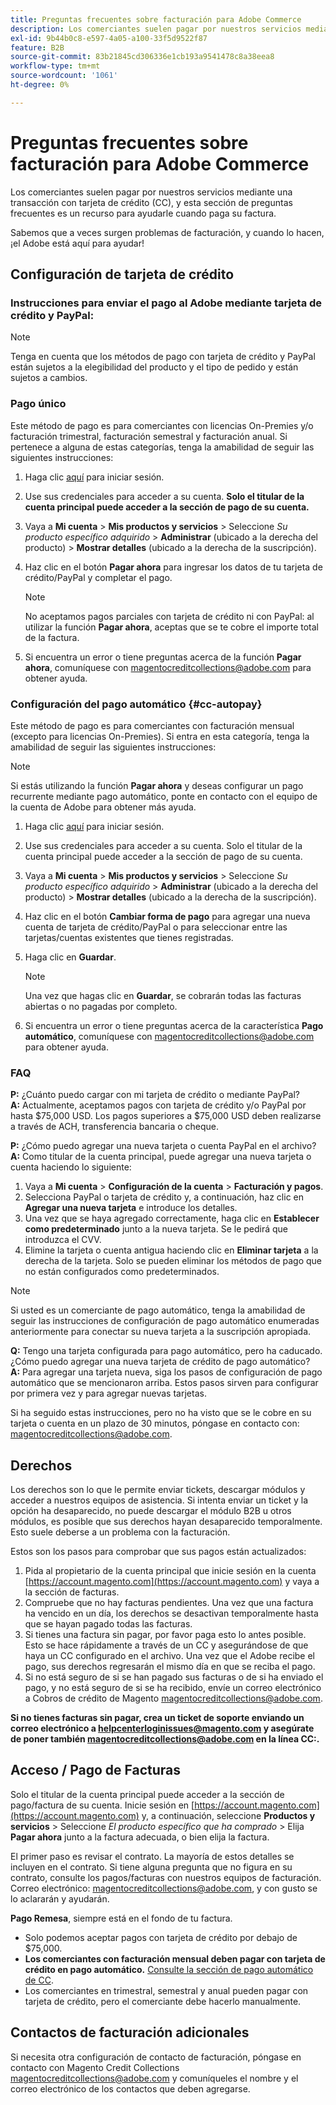 ```yaml
---
title: Preguntas frecuentes sobre facturación para Adobe Commerce
description: Los comerciantes suelen pagar por nuestros servicios mediante una transacción con tarjeta de crédito (CC), y esta sección de preguntas frecuentes es un recurso para ayudarle cuando paga su factura.
exl-id: 9b44b0c8-e597-4a05-a100-33f5d9522f87
feature: B2B
source-git-commit: 83b21845cd306336e1cb193a9541478c8a38eea8
workflow-type: tm+mt
source-wordcount: '1061'
ht-degree: 0%

---
```


# Preguntas frecuentes sobre facturación para Adobe Commerce

Los comerciantes suelen pagar por nuestros servicios mediante una transacción con tarjeta de crédito (CC), y esta sección de preguntas frecuentes es un recurso para ayudarle cuando paga su factura.

Sabemos que a veces surgen problemas de facturación, y cuando lo hacen, ¡el Adobe está aquí para ayudar!

## Configuración de tarjeta de crédito

### Instrucciones para enviar el pago al Adobe mediante tarjeta de crédito y PayPal:

>[!NOTE]
>
>Tenga en cuenta que los métodos de pago con tarjeta de crédito y PayPal están sujetos a la elegibilidad del producto y el tipo de pedido y están sujetos a cambios.

### Pago único

Este método de pago es para comerciantes con licencias On-Premies y/o facturación trimestral, facturación semestral y facturación anual. Si pertenece a alguna de estas categorías, tenga la amabilidad de seguir las siguientes instrucciones:

1. Haga clic [aquí](https://account.magento.com/customer/account/login) para iniciar sesión.

1. Use sus credenciales para acceder a su cuenta. **Solo el titular de la cuenta principal puede acceder a la sección de pago de su cuenta.**

1. Vaya a **Mi cuenta** > **Mis productos y servicios** > Seleccione *Su producto específico adquirido* > **Administrar** (ubicado a la derecha del producto) > **Mostrar detalles** (ubicado a la derecha de la suscripción).

1. Haz clic en el botón **Pagar ahora** para ingresar los datos de tu tarjeta de crédito/PayPal y completar el pago.

   >[!NOTE]
   >
   >No aceptamos pagos parciales con tarjeta de crédito ni con PayPal: al utilizar la función **Pagar ahora**, aceptas que se te cobre el importe total de la factura.

1. Si encuentra un error o tiene preguntas acerca de la función **Pagar ahora**, comuníquese con [magentocreditcollections@adobe.com](mailto:magentocreditcollections@adobe.com) para obtener ayuda.

### Configuración del pago automático {#cc-autopay}

Este método de pago es para comerciantes con facturación mensual (excepto para licencias On-Premies). Si entra en esta categoría, tenga la amabilidad de seguir las siguientes instrucciones:

>[!NOTE]
>
>Si estás utilizando la función **Pagar ahora** y deseas configurar un pago recurrente mediante pago automático, ponte en contacto con el equipo de la cuenta de Adobe para obtener más ayuda.

1. Haga clic [aquí](https://account.magento.com/customer/account/login) para iniciar sesión.

1. Use sus credenciales para acceder a su cuenta. Solo el titular de la cuenta principal puede acceder a la sección de pago de su cuenta.

1. Vaya a **Mi cuenta** > **Mis productos y servicios** > Seleccione *Su producto específico adquirido* > **Administrar** (ubicado a la derecha del producto) > **Mostrar detalles** (ubicado a la derecha de la suscripción).

1. Haz clic en el botón **Cambiar forma de pago** para agregar una nueva cuenta de tarjeta de crédito/PayPal o para seleccionar entre las tarjetas/cuentas existentes que tienes registradas.

1. Haga clic en **Guardar**.

   >[!NOTE]
   >
   >Una vez que hagas clic en **Guardar**, se cobrarán todas las facturas abiertas o no pagadas por completo.

1. Si encuentra un error o tiene preguntas acerca de la característica **Pago automático**, comuníquese con [magentocreditcollections@adobe.com](mailto:magentocreditcollections@adobe.com) para obtener ayuda.

### FAQ

**P:** ¿Cuánto puedo cargar con mi tarjeta de crédito o mediante PayPal?<br>
**A:** Actualmente, aceptamos pagos con tarjeta de crédito y/o PayPal por hasta $75,000 USD. Los pagos superiores a $75,000 USD deben realizarse a través de ACH, transferencia bancaria o cheque.

**P:** ¿Cómo puedo agregar una nueva tarjeta o cuenta PayPal en el archivo?<br>
**A:** Como titular de la cuenta principal, puede agregar una nueva tarjeta o cuenta haciendo lo siguiente:

1. Vaya a **Mi cuenta** > **Configuración de la cuenta** > **Facturación y pagos**.
1. Selecciona PayPal o tarjeta de crédito y, a continuación, haz clic en **Agregar una nueva tarjeta** e introduce los detalles.
1. Una vez que se haya agregado correctamente, haga clic en **Establecer como predeterminado** junto a la nueva tarjeta. Se le pedirá que introduzca el CVV.
1. Elimine la tarjeta o cuenta antigua haciendo clic en **Eliminar tarjeta** a la derecha de la tarjeta. Solo se pueden eliminar los métodos de pago que no están configurados como predeterminados.

>[!NOTE]
>
>Si usted es un comerciante de pago automático, tenga la amabilidad de seguir las instrucciones de configuración de pago automático enumeradas anteriormente para conectar su nueva tarjeta a la suscripción apropiada.

**Q:** Tengo una tarjeta configurada para pago automático, pero ha caducado. ¿Cómo puedo agregar una nueva tarjeta de crédito de pago automático?<br>
**A:** Para agregar una tarjeta nueva, siga los pasos de configuración de pago automático que se mencionaron arriba. Estos pasos sirven para configurar por primera vez y para agregar nuevas tarjetas.

Si ha seguido estas instrucciones, pero no ha visto que se le cobre en su tarjeta o cuenta en un plazo de 30 minutos, póngase en contacto con: [magentocreditcollections@adobe.com](mailto:magentocreditcollections@adobe.com).


## Derechos

Los derechos son lo que le permite enviar tickets, descargar módulos y acceder a nuestros equipos de asistencia. Si intenta enviar un ticket y la opción ha desaparecido, no puede descargar el módulo B2B u otros módulos, es posible que sus derechos hayan desaparecido temporalmente. Esto suele deberse a un problema con la facturación.

Estos son los pasos para comprobar que sus pagos están actualizados:

1. Pida al propietario de la cuenta principal que inicie sesión en la cuenta [https://account.magento.com](https://account.magento.com) y vaya a la sección de facturas.
1. Compruebe que no hay facturas pendientes. Una vez que una factura ha vencido en un día, los derechos se desactivan temporalmente hasta que se hayan pagado todas las facturas.
1. Si tienes una factura sin pagar, por favor paga esto lo antes posible. Esto se hace rápidamente a través de un CC y asegurándose de que haya un CC configurado en el archivo. Una vez que el Adobe recibe el pago, sus derechos regresarán el mismo día en que se reciba el pago.
1. Si no está seguro de si se han pagado sus facturas o de si ha enviado el pago, y no está seguro de si se ha recibido, envíe un correo electrónico a Cobros de crédito de Magento [magentocreditcollections@adobe.com](mailto:magentocreditcollections@adobe.com).

**Si no tienes facturas sin pagar, crea un ticket de soporte enviando un correo electrónico a [helpcenterloginissues@magento.com](mailto:helpcenterloginissues@magento.com) y asegúrate de poner también [magentocreditcollections@adobe.com](mailto:magentocreditcollections@adobe.com) en la línea CC:.**

## Acceso / Pago de Facturas

Solo el titular de la cuenta principal puede acceder a la sección de pago/factura de su cuenta.
Inicie sesión en [https://account.magento.com](https://account.magento.com) y, a continuación, seleccione **Productos y servicios** > Seleccione *El producto específico que ha comprado* > Elija **Pagar ahora** junto a la factura adecuada, o bien elija la factura.

El primer paso es revisar el contrato. La mayoría de estos detalles se incluyen en el contrato. Si tiene alguna pregunta que no figura en su contrato, consulte los pagos/facturas con nuestros equipos de facturación.  Correo electrónico: [magentocreditcollections@adobe.com](mailto:magentocreditcollections@adobe.com), y con gusto se lo aclararán y ayudarán.

**Pago Remesa**, siempre está en el fondo de tu factura.

* Solo podemos aceptar pagos con tarjeta de crédito por debajo de $75,000.
* **Los comerciantes con facturación mensual deben pagar con tarjeta de crédito en pago automático.** [Consulte la sección de pago automático de CC](#cc-autopay).
* Los comerciantes en trimestral, semestral y anual pueden pagar con tarjeta de crédito, pero el comerciante debe hacerlo manualmente.

## Contactos de facturación adicionales

Si necesita otra configuración de contacto de facturación, póngase en contacto con Magento Credit Collections [magentocreditcollections@adobe.com](mailto:magentocreditcollections@adobe.com) y comuníqueles el nombre y el correo electrónico de los contactos que deben agregarse.
